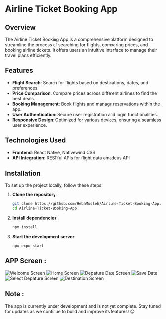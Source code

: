 # Airline Ticket Booking App

## Overview

The Airline Ticket Booking App is a comprehensive platform designed to streamline the process of searching for flights, comparing prices, and booking airline tickets. It offers users an intuitive interface to manage their travel plans efficiently.

## Features

- **Flight Search**: Search for flights based on destinations, dates, and preferences.
- **Price Comparison**: Compare prices across different airlines to find the best deals.
- **Booking Management**: Book flights and manage reservations within the app.
- **User Authentication**: Secure user registration and login functionalities.
- **Responsive Design**: Optimized for various devices, ensuring a seamless user experience.

## Technologies Used

- **Frontend**: React Native, Nativewind CSS
- **API Integration**: RESTful APIs for flight data amadeus API

## Installation

To set up the project locally, follow these steps:

1. **Clone the repository**:

   ```bash
   git clone https://github.com/HebaMusleh/Airline-Ticket-Booking-App.git
   cd Airline-Ticket-Booking-App
2. **Install dependencies**:

   ```bash
   npm install
3. **Start the development server**:
   ```bash
   npx expo start


## APP Screen : 
![Welcome Screen](https://github.com/user-attachments/assets/f112cadc-bb1c-4058-843b-24f6138080a4)
![Home Screen](https://github.com/user-attachments/assets/f9dd5017-4b0a-4ffd-82ef-f6fb6cdc4eb1)
![Depature Date Screen](https://github.com/user-attachments/assets/6b3b2b7c-720d-46db-a5f7-d59eca219939)
![Save Date](https://github.com/user-attachments/assets/72974391-86b5-47f3-bb14-58f41440be27)
![Select Depature Screen](https://github.com/user-attachments/assets/a101bfa0-bec9-444f-a970-53f66ed24e0f)
![Destination Screen](https://github.com/user-attachments/assets/3a02e394-d17c-47bc-a1af-7b03a9ca2e57)


## Note :
The app is currently under development and is not yet complete. Stay tuned for updates as we continue to build and improve its features! 😊





